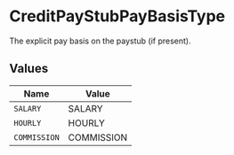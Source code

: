 # CreditPayStubPayBasisType

The explicit pay basis on the paystub (if present).


## Values

| Name         | Value        |
| ------------ | ------------ |
| `SALARY`     | SALARY       |
| `HOURLY`     | HOURLY       |
| `COMMISSION` | COMMISSION   |